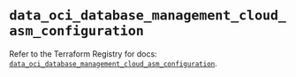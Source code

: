 # `data_oci_database_management_cloud_asm_configuration`

Refer to the Terraform Registry for docs: [`data_oci_database_management_cloud_asm_configuration`](https://registry.terraform.io/providers/oracle/oci/7.19.0/docs/data-sources/database_management_cloud_asm_configuration).
